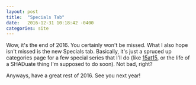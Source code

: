 ```yaml
---
layout: post
title:  "Specials Tab"
date:   2016-12-31 10:18:42 -0400
categories: site
---
```


Wow, it's the end of 2016. You certainly won't be missed. What I also hope isn't missed is the new Specials tab. Basically, it's just a spruced up categories page for a few special series that I'll do (like [15at15]({{site.baseurl}}/specials/15at15/), or the life of a SHADuate thing I'm supposed to do soon). Not bad, right?

Anyways, have a great rest of 2016. See you next year!
